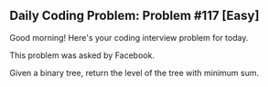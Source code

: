 ## Daily Coding Problem: Problem #117 [Easy]

Good morning! Here's your coding interview problem for today.

This problem was asked by Facebook.

Given a binary tree, return the level of the tree with minimum sum.
